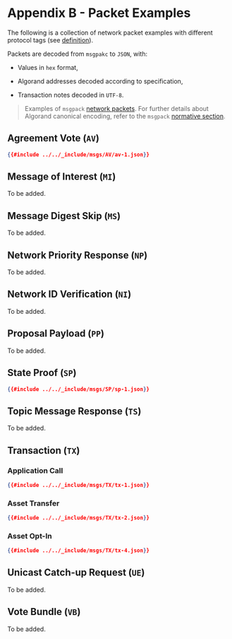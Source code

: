 # Appendix B - Packet Examples

The following is a collection of network packet examples with different protocol
tags (see [definition](network-nn-notation.md#protocol-tags)).

Packets are decoded from `msgpakc` to `JSON`, with:

- Values in `hex` format,

- Algorand addresses decoded according to specification,

- Transaction notes decoded in `UTF-8`.

> Examples of `msgpack` [network packets](https://github.com/algorandfoundation/specs/tree/develop/src/_include/msgs).
> For further details about Algorand canonical encoding, refer to the `msgpack`
> [normative section](../../crypto/crypto.md#canonical-msgpack).

## Agreement Vote (`AV`)

```json
{{#include ../../_include/msgs/AV/av-1.json}}
```

## Message of Interest (`MI`)

To be added.

## Message Digest Skip (`MS`)

To be added.

## Network Priority Response (`NP`)

To be added.

## Network ID Verification (`NI`)

To be added.

## Proposal Payload (`PP`)

To be added.

## State Proof (`SP`)

```json
{{#include ../../_include/msgs/SP/sp-1.json}}
```

## Topic Message Response (`TS`)

To be added.

## Transaction (`TX`)

### Application Call

```json
{{#include ../../_include/msgs/TX/tx-1.json}}
```

### Asset Transfer

```json
{{#include ../../_include/msgs/TX/tx-2.json}}
```

### Asset Opt-In

```json
{{#include ../../_include/msgs/TX/tx-4.json}}
```

## Unicast Catch-up Request (`UE`)

To be added.

## Vote Bundle (`VB`)

To be added.
